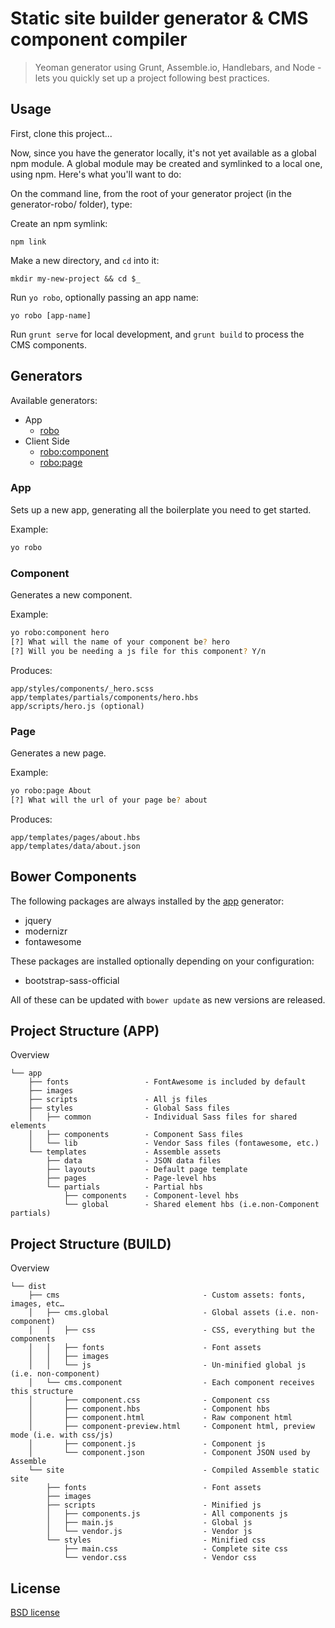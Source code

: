 # Static site builder generator & CMS component compiler

> Yeoman generator using Grunt, Assemble.io, Handlebars, and Node - lets you quickly set up a project following best practices.


## Usage

First, clone this project...

Now, since you have the generator locally, it's not yet available as a global npm module. A global module may be created and symlinked to a local one, using npm. Here's what you'll want to do:

On the command line, from the root of your generator project (in the generator-robo/ folder), type:

Create an npm symlink:
```
npm link
```

Make a new directory, and `cd` into it:
```
mkdir my-new-project && cd $_
```

Run `yo robo`, optionally passing an app name:
```
yo robo [app-name]
```

Run `grunt serve` for local development, and `grunt build` to process the CMS components.

## Generators

Available generators:

* App
    - [robo](#app)
* Client Side
    - [robo:component](#component)
    - [robo:page](#page)

### App
Sets up a new app, generating all the boilerplate you need to get started.

Example:
```bash
yo robo
```

### Component
Generates a new component.


Example:
```bash
yo robo:component hero
[?] What will the name of your component be? hero
[?] Will you be needing a js file for this component? Y/n
```

Produces:

    app/styles/components/_hero.scss
    app/templates/partials/components/hero.hbs
    app/scripts/hero.js (optional)

### Page
Generates a new page.

Example:
```bash
yo robo:page About
[?] What will the url of your page be? about
```

Produces:

    app/templates/pages/about.hbs
    app/templates/data/about.json


## Bower Components

The following packages are always installed by the [app](#app) generator:

* jquery
* modernizr
* fontawesome

These packages are installed optionally depending on your configuration:

* bootstrap-sass-official

All of these can be updated with `bower update` as new versions are released.

## Project Structure (APP)

Overview

    └── app
        ├── fonts                 - FontAwesome is included by default
        ├── images                
        ├── scripts               - All js files
        ├── styles                - Global Sass files
        │   ├── common            - Individual Sass files for shared elements
        │   ├── components        - Component Sass files
        │   └── lib               - Vendor Sass files (fontawesome, etc.)
        └── templates             - Assemble assets
            ├── data              - JSON data files
            ├── layouts           - Default page template
            ├── pages             - Page-level hbs
            └── partials          - Partial hbs
                ├── components    - Component-level hbs
                └── global        - Shared element hbs (i.e.non-Component partials)

## Project Structure (BUILD)

Overview

    └── dist
        ├── cms                                - Custom assets: fonts, images, etc…
        │   ├── cms.global                     - Global assets (i.e. non-component)
        │   │   ├── css                        - CSS, everything but the components
        │   │   ├── fonts                      - Font assets
        │   │   ├── images                     
        │   │   └── js                         - Un-minified global js (i.e. non-component)
        │   └── cms.component                  - Each component receives this structure
        │       ├── component.css              - Component css
        │       ├── component.hbs              - Component hbs
        │       ├── component.html             - Raw component html
        │       ├── component-preview.html     - Component html, preview mode (i.e. with css/js)
        │       ├── component.js               - Component js
        │       └── component.json             - Component JSON used by Assemble
        └── site                               - Compiled Assemble static site
            ├── fonts                          - Font assets
            ├── images                         
            ├── scripts                        - Minified js
            │   ├── components.js              - All components js
            │   ├── main.js                    - Global js
            │   └── vendor.js                  - Vendor js
            └── styles                         - Minified css
                ├── main.css                   - Complete site css
                └── vendor.css                 - Vendor css



## License

[BSD license](http://opensource.org/licenses/bsd-license.php)
